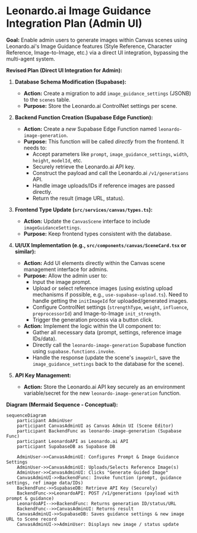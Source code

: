 # Leonardo.ai Image Guidance Integration Plan (Admin UI)

**Goal:** Enable admin users to generate images within Canvas scenes using Leonardo.ai's Image Guidance features (Style Reference, Character Reference, Image-to-Image, etc.) via a direct UI integration, bypassing the multi-agent system.

**Revised Plan (Direct UI Integration for Admin):**

1.  **Database Schema Modification (Supabase):**
    *   **Action:** Create a migration to add `image_guidance_settings` (JSONB) to the `scenes` table.
    *   **Purpose:** Store the Leonardo.ai ControlNet settings per scene.

2.  **Backend Function Creation (Supabase Edge Function):**
    *   **Action:** Create a *new* Supabase Edge Function named `leonardo-image-generation`.
    *   **Purpose:** This function will be called *directly* from the frontend. It needs to:
        *   Accept parameters like `prompt`, `image_guidance_settings`, `width`, `height`, `modelId`, etc.
        *   Securely retrieve the Leonardo.ai API key.
        *   Construct the payload and call the Leonardo.ai `/v1/generations` API.
        *   Handle image uploads/IDs if reference images are passed directly.
        *   Return the result (image URL, status).

3.  **Frontend Type Update (`src/services/canvas/types.ts`):**
    *   **Action:** Update the `CanvasScene` interface to include `imageGuidanceSettings`.
    *   **Purpose:** Keep frontend types consistent with the database.

4.  **UI/UX Implementation (e.g., `src/components/canvas/SceneCard.tsx` or similar):**
    *   **Action:** Add UI elements directly within the Canvas scene management interface for admins.
    *   **Purpose:** Allow the admin user to:
        *   Input the image prompt.
        *   Upload or select reference images (using existing upload mechanisms if possible, e.g., `use-supabase-upload.ts`). Need to handle getting the `initImageId` for uploaded/generated images.
        *   Configure ControlNet settings (`strengthType`, `weight`, `influence`, `preprocessorId`) and Image-to-Image `init_strength`.
        *   Trigger the generation process via a button click.
    *   **Action:** Implement the logic within the UI component to:
        *   Gather all necessary data (prompt, settings, reference image IDs/data).
        *   Directly call the `leonardo-image-generation` Supabase function using `supabase.functions.invoke`.
        *   Handle the response (update the scene's `imageUrl`, save the `image_guidance_settings` back to the database for the scene).

5.  **API Key Management:**
    *   **Action:** Store the Leonardo.ai API key securely as an environment variable/secret for the new `leonardo-image-generation` function.

**Diagram (Mermaid Sequence - Conceptual):**

```mermaid
sequenceDiagram
    participant AdminUser
    participant CanvasAdminUI as Canvas Admin UI (Scene Editor)
    participant BackendFunc as leonardo-image-generation (Supabase Func)
    participant LeonardoAPI as Leonardo.ai API
    participant SupabaseDB as Supabase DB

    AdminUser->>CanvasAdminUI: Configures Prompt & Image Guidance Settings
    AdminUser->>CanvasAdminUI: Uploads/Selects Reference Image(s)
    AdminUser->>CanvasAdminUI: Clicks "Generate Guided Image"
    CanvasAdminUI->>BackendFunc: Invoke function (prompt, guidance settings, ref image data/IDs)
    BackendFunc->>SupabaseDB: Retrieve API Key (Securely)
    BackendFunc->>LeonardoAPI: POST /v1/generations (payload with prompt & guidance)
    LeonardoAPI-->>BackendFunc: Returns generation ID/status/URL
    BackendFunc-->>CanvasAdminUI: Returns result
    CanvasAdminUI->>SupabaseDB: Saves guidance settings & new image URL to Scene record
    CanvasAdminUI->>AdminUser: Displays new image / status update